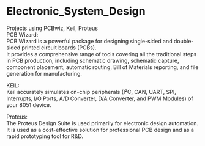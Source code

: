 # Electronic_System_Design

Projects using PCBwiz, Keil, Proteus<br />
PCB Wizard:<br />
PCB Wizard is a powerful package for designing single-sided and double-sided printed circuit boards (PCBs).<br />
It provides a comprehensive range of tools covering all the traditional steps in PCB production, including schematic drawing, schematic capture, component placement, automatic routing, Bill of Materials reporting, and file generation for manufacturing.

KEIL:<br />
Keil accurately simulates on-chip peripherals (I²C, CAN, UART, SPI, Interrupts, I/O Ports, A/D Converter, D/A Converter, and PWM Modules) of your 8051 device.

Proteus:<br />
The Proteus Design Suite is used primarily for electronic design automation. It is used as a cost-effective solution for professional PCB design and as a rapid prototyping tool for R&D.

